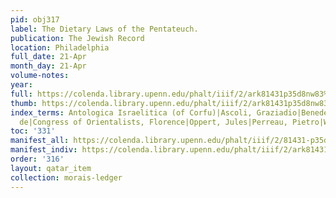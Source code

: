 ```yaml
---
pid: obj317
label: The Dietary Laws of the Pentateuch.
publication: The Jewish Record
location: Philadelphia
full_date: 21-Apr
month_day: 21-Apr
volume-notes:
year:
full: https://colenda.library.upenn.edu/phalt/iiif/2/ark81431p35d8nw83%2FSHA256E-s7896265--fc4dee356c120a7bd47c0f335bf9a353ae206cb1b4f15ce6d564c98f9dc32b30.jpeg/full/3500,/0/default.jpg
thumb: https://colenda.library.upenn.edu/phalt/iiif/2/ark81431p35d8nw83%2FSHA256E-s7896265--fc4dee356c120a7bd47c0f335bf9a353ae206cb1b4f15ce6d564c98f9dc32b30.jpeg/full/!200,200/0/default.jpg
index_terms: Antologica Israelitica (of Corfu)|Ascoli, Graziadio|Benedetti, Salvatore
  de|Congress of Orientalists, Florence|Oppert, Jules|Perreau, Pietro|Weil, Gustav
toc: '331'
manifest_all: https://colenda.library.upenn.edu/phalt/iiif/2/81431-p35d8nw83/manifest
manifest_indiv: https://colenda.library.upenn.edu/phalt/iiif/2/ark81431p35d8nw83%2FSHA256E-s7896265--fc4dee356c120a7bd47c0f335bf9a353ae206cb1b4f15ce6d564c98f9dc32b30.jpeg
order: '316'
layout: qatar_item
collection: morais-ledger
---
```


